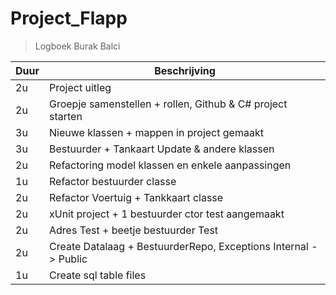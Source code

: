 # Project_Flapp

<!-- | \_ | \_| -->

> Logboek Burak Balci

| Duur | Beschrijving                                               |
| ---- | ---------------------------------------------------------- |
| 2u   | Project uitleg                                             |
| 2u   | Groepje samenstellen + rollen, Github & C# project starten |
| 3u   | Nieuwe klassen + mappen in project gemaakt                 |
| 3u   | Bestuurder + Tankaart Update & andere klassen             |
| 2u   | Refactoring model klassen en enkele aanpassingen           |
| 1u   | Refactor bestuurder classe                                 |
| 2u   | Refactor Voertuig + Tankkaart classe                       |
| 2u   | xUnit project + 1 bestuurder ctor test aangemaakt          |
| 2u   | Adres Test + beetje bestuurder Test                        |
| 2u   | Create Datalaag + BestuurderRepo, Exceptions Internal -> Public |
| 1u   | Create sql table files                       |

